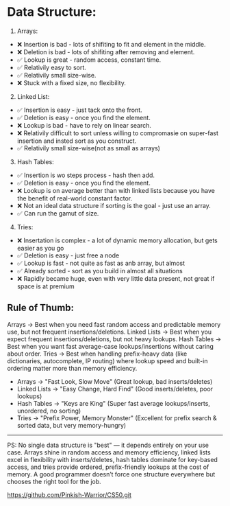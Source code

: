 # Data Structure:

1. Arrays:

- ❌ Insertion is bad - lots of shifiting to fit and element in the middle.
- ❌ Deletion is bad - lots of shifiting after removing and element.
- ✅ Lookup is great - random access, constant time.
- ✅ Relativily easy to sort.
- ✅ Relativily small size-wise.
- ❌ Stuck with a fixed size, no flexibility.

2. Linked List:

- ✅ Insertion is easy - just tack onto the front.
- ✅ Deletion is easy - once you find the element.
- ❌ Lookup is bad - have to rely on linear search.
- ❌ Relativily difficult to sort unless willing to compromasie on super-fast insertion and insted sort as you construct.
- ✅ Relativily small size-wise(not as small as arrays)

3. Hash Tables:

- ✅ Insertion is wo steps process - hash then add.
- ✅ Deletion is easy - once you find the element.
- ❌ Lookup is on average better than with linked lists because you have the benefit of real-world constant factor.
- ❌ Not an ideal data structure if sorting is the goal - just use an array.
- ✅ Can run the gamut of size.

4. Tries:

- ❌ Insertation is complex - a lot of dynamic memory allocation, but gets easier as you go
- ✅ Deletion is easy - just free a node
- ✅ Lookup is fast - not quite as fast as anb array, but almost
- ✅ Already sorted - sort as you build in almost all situations
- ❌ Rapidly became huge, even with very little data present, not great if space is at premium


## Rule of Thumb:
Arrays → Best when you need fast random access and predictable memory use, but not frequent insertions/deletions.
Linked Lists → Best when you expect frequent insertions/deletions, but not heavy lookups.
Hash Tables → Best when you want fast average-case lookups/insertions without caring about order.
Tries → Best when handling prefix-heavy data (like dictionaries, autocomplete, IP routing) where lookup speed and built-in ordering matter more than memory efficiency.


* Arrays → "Fast Look, Slow Move"
    (Great lookup, bad inserts/deletes)
* Linked Lists → "Easy Change, Hard Find"
    (Good inserts/deletes, poor lookups)
* Hash Tables → "Keys are King"
    (Super fast average lookups/inserts, unordered, no sorting)
* Tries → "Prefix Power, Memory Monster"
    (Excellent for prefix search & sorted data, but very memory-hungry)
___

PS: No single data structure is "best" — it depends entirely on your use case. Arrays shine in random access and memory efficiency, linked lists excel in flexibility with inserts/deletes, hash tables dominate for key-based access, and tries provide ordered, prefix-friendly lookups at the cost of memory. A good programmer doesn’t force one structure everywhere but chooses the right tool for the job.


https://github.com/Pinkish-Warrior/CS50.git
